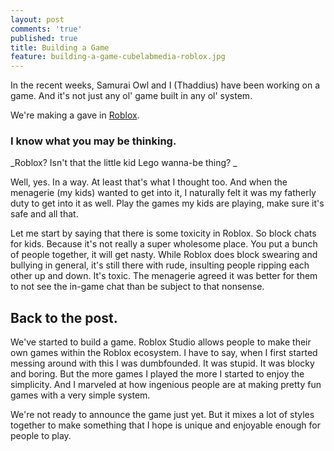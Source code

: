 ```yaml
---
layout: post
comments: 'true'
published: true
title: Building a Game
feature: building-a-game-cubelabmedia-roblox.jpg
---
```

In the recent weeks, Samurai Owl and I (Thaddius) have been working on a game. And it's not just any ol' game built in any ol' system. 

We're making a gave in [Roblox](http://roblox.com). 

### I know what you may be thinking.
_Roblox? Isn't that the little kid Lego wanna-be thing? _

Well, yes. In a way. At least that's what I thought too. And when the menagerie (my kids) wanted to get into it, I naturally felt it was my fatherly duty to get into it as well. Play the games my kids are playing, make sure it's safe and all that.

Let me start by saying that there is some toxicity in Roblox. So block chats for kids. Because it's not really a super wholesome place. You put a bunch of people together, it will get nasty. While Roblox does block swearing and bullying in general, it's still there with rude, insulting people ripping each other up and down. It's toxic. The menagerie agreed it was better for them to not see the in-game chat than be subject to that nonsense. 

## Back to the post.

We've started to build a game. Roblox Studio allows people to make their own games within the Roblox ecosystem. I have to say, when I first started messing around with this I was dumbfounded. It was stupid. It was blocky and boring. But the more games I played the more I started to enjoy the simplicity. And I marveled at how ingenious people are at making pretty fun games with a very simple system.

We're not ready to announce the game just yet. But it mixes a lot of styles together to make something that I hope is unique and enjoyable enough for people to play. 

